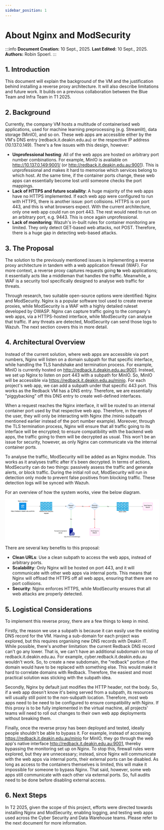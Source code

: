 ```yaml
---
sidebar_position: 1
---
```


# About Nginx and ModSecurity

:::info
**Document Creation:** 10 Sept., 2025. **Last Edited:** 10 Sept., 2025. **Authors:** Robin Spoerl.
:::

## 1. Introduction

This document will explain the background of the VM and the justification behind installing a reverse proxy architecture. It will also describe limitations and future work. It builds on a previous collaboration between the Blue Team and Infra Team in T1 2025. 

## 2. Background

Currently, the company VM hosts a multitude of containerised web applications, used for machine learning preprocessing (e.g. Streamlit), data storage (MinIO), and so on. These web apps are accessible either by the VM's DNS entry (redback.it.deakin.edu.au) or the respective IP address (10.137.0.149). There's a few issues with this design, however:

- **Unprofessional hosting**: All of the web apps are hosted on arbitrary port number combinations. For example, MinIO is available on http://10.137.0.149:9001/ (or http://redback.it.deakin.edu.au:9001). This is unprofessional and makes it hard to memorise which services belong to which host. At the same time, if the container ports change, these web apps can essentially become lost until someone checks the port mappings. 
- **Lack of HTTPS and future scalaility**: A huge majority of the web apps have no HTTPS implemented. If each web app were configured to run with HTTPS, there is another issue: port collisions. HTTPS is on port 443, and this is what browsers expect. With the current architecture, only one web app could run on port 443. The rest would need to run on an arbitrary port, e.g. 9443. This is once again unprofessional.
- **Lack of monitoring**: Wazuh's in-built rules for container monitoring are limited. They only detect GET-based web attacks, not POST. Therefore, there is a huge gap in detecting web-based attacks. 

## 3. The Proposal

The solution to the previously mentioned issues is implementing a reverse proxy architecture in tandem with a web application firewall (WAF). For more context, a reverse proxy captures requests going **to** web applications; it essentially acts like a middleman that handles the traffic. Meanwhile, a WAF is a security tool specifically designed to analyse web traffic for threats. 

Through research, two suitable open-source options were identified: Nginx and ModSecurity. Nginx is a popular software tool used to create reverse proxies, while ModSecurity is a WAF with a highly detailed ruleset developed by OWASP. Nginx can capture traffic going to the company's web apps, via a HTTPS-hosted interface, while ModSecurity can analyse that traffic. If any threats are detected, ModSecurity can send those logs to Wazuh. The next section covers this in more detail. 

## 4. Architectural Overview 

Instead of the current solution, where web apps are accessible via port numbers, Nginx will listen on a domain subpath for that specific interface, while handling the TLS handshake and termination process. For example, MinIO is currently hosted on http://redback.it.deakin.edu.au:9001. Instead, we set up Nginx to listen on port 443 with a subpath for MinIO. So, MinIO will be accessible via https://redback.it.deakin.edu.au/minio. For each project's web app, we can add a subpath under that specific 443 port. This works as the Redback VM has a DNS entry. Therefore, we are essentially "piggybacking" off this DNS entry to create well-defined interfaces. 

When a request reaches the Nginx interface, it will be routed to an internal container port used by that respective web app. Therefore, in the eyes of the user, they will only be interacting with Nginx (the /minio subpath mentioned earlier instead of the port number example). Moreover, through the TLS termination process, Nginx will ensure that all traffic going to its interface will be encrypted; to ensure compatibility with the backend web apps, the traffic going to them will be decrypted as usual. This won't be an issue for security, however, as only Nginx can communicate via the internal container ports. 

To analyse the traffic, ModSecurity will be added as an Nginx module. This works as it analyses traffic after it's been decrypted. In terms of actions, ModSecurity can do two things: passively assess the traffic and generate alerts, or block traffic. During the initial roll out, ModSecurity will run in detection only mode to prevent false positives from blocking traffic. These detection logs will be synced with Wazuh.

For an overview of how the system works, view the below diagram. 

![Proxy architecture](img-proxy/architecture.png)

There are several key benefits to this proposal: 
- **Clean URLs**: Use a clean subpath to access the web apps, instead of arbitrary ports.
- **Scalability**: Only Nginx will be hosted on port 443, and it will communicate with other web apps via internal ports. This means that Nginx will offload the HTTPS off all web apps, ensuring that there are no port collisions.
- **Security**: Nginx enforces HTTPS, while ModSecurity ensures that all web attacks are properly detected.  

## 5. Logistical Considerations

To implement this reverse proxy, there are a few things to keep in mind. 

Firstly, the reason we use a subpath is because it can easily use the existing DNS record for the VM. Having a sub-domain for each project was explored, but this requires organising new DNS records with Deakin IT. While possible, there's another limitation: the current Redback DNS record can't go any lower. That is, we can't have an additional subdomain on top of redback.it.deakin.edu.au. For example, cyber.redback.it.deakin.edu.au wouldn't work. So, to create a new subdomain, the "redback" portion of the domain would have to be replaced with something else. This would make it hard to correlate domains with Redback. Therefore, the easiest and most practical solution was sticking with the subpath idea. 

Secondly, Nginx by default just modifies the HTTP header, not the body. So, if a web app doesn't know it's being served from a subpath, its resources will usually still point to the non-subpath location. Therefore, most web apps need to be
need to be configured to ensure compatibility with Nginx. If this proxy is to be fully implemented in the virtual machine, all projects' teams will need to roll out changes to their own web app deployments without breaking them.

Finally, once the reverse proxy has been deployed and tested, ideally people shouldn't be able to bypass it. For example, instead of accessing https://redback.it.deakin.edu.au/minio for MinIO, they go through the web app's native interface http://redback.it.deakin.edu.au:9001, thereby bypassing the monitoring set up on Nginx. To stop this, firewall rules were explored, but they are unnecessary; instead, since Nginx will communicate with the web apps via internal ports, their external ports can be disabled. As long as access to the containers themselves is limited, this will make it impossible for someone to bypass Nginx. That said, however, some web apps still communicate with each other via external ports. So, full audits need to be done before disabling external access. 

## 6. Next Steps

In T2 2025, given the scope of this project, efforts were directed towards installing Nginx and ModSecurity, enabling logging, and testing web apps used across the Cyber Security and Data Warehouse teams. Please refer to the next document for more information. 

